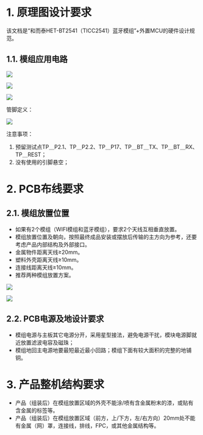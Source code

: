 # 1. 原理图设计要求

该文档是“和而泰HET-BT2541（TICC2541）蓝牙模组”+外置MCU的硬件设计规范。
## 1.1. 模组应用电路

![](https://i.imgur.com/QXeTh2c.png)

![](https://i.imgur.com/Rk33eAq.png)

![](https://i.imgur.com/5BI8gKb.png)

管脚定义：

![](https://i.imgur.com/3ntg6dT.png)

注意事项：

1. 预留测试点TP＿P2.1、TP＿P2.2、TP＿P17、TP＿BT＿TX、TP＿BT＿RX、TP＿REST；
1. 没有使用的引脚悬空；

# 2. PCB布线要求

## 2.1. 模组放置位置

- 如果有2个模组（WIFI模组和蓝牙模组），要求2个天线互相垂直放置。
- 模组放置位置及朝向，按照最终成品安装或摆放后传输的主方向为参考，还要考虑产品内部结构及外部接口。
- 金属物件距离天线≥20mm。
- 塑料外壳距离天线≥10mm。
- 连接线距离天线≥10mm。
- 推荐两种模组放置方案。

![](https://i.imgur.com/eqcqt0K.png)

![](https://i.imgur.com/xR5DEa6.png)

## 2.2. PCB电源及地设计要求

- 模组电源与主板其它电源分开，采用星型接法，避免电源干扰，模块电源脚就近放置滤波电容及磁珠；
- 模组地回主电源地要最短最近最小回路；模组下面有较大面积的完整的地铺铜。
# 3. 产品整机结构要求

- 产品（组装后）在模组放置区域的外壳不能涂/喷有含金属粉末的漆，或贴有含金属的标签等。
- 产品（组装后）在模组放置区域（前方，上/下方，左/右方向）20mm处不能有金属（网）罩，连接线，排线，FPC，或其他金属结构等。







